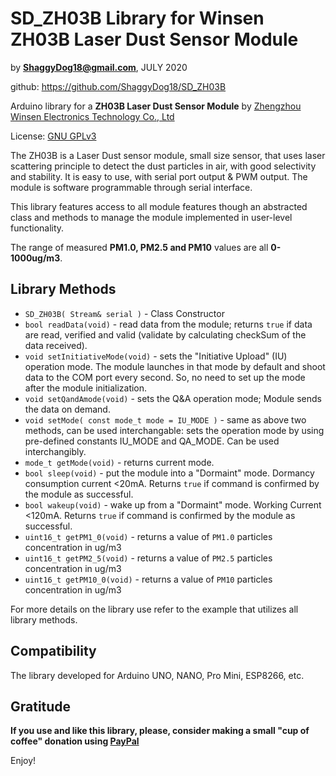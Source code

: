 # SD_ZH03B Library for Winsen ZH03B Laser Dust Sensor Module

by **ShaggyDog18@gmail.com**, JULY 2020

github: https://github.com/ShaggyDog18/SD_ZH03B

Arduino library for a **ZH03B Laser Dust Sensor Module** by [Zhengzhou Winsen Electronics Technology Co., Ltd](www.winsen-sensor.com)

License: [GNU GPLv3](https://choosealicense.com/licenses/gpl-3.0/)

The ZH03B is a Laser Dust sensor module, small size sensor, that uses laser scattering principle to detect the dust particles in air, with good selectivity and stability. It is easy to use, with serial port output & PWM output. The module is software programmable through serial interface.

This library features access to all module features though an abstracted class and methods to manage the module implemented in user-level functionality.

The range of measured **PM1.0, PM2.5 and PM10** values are all **0-1000ug/m3**.

## Library Methods

- `SD_ZH03B( Stream& serial )` - Class Constructor
- `bool readData(void)` - read data from the module; returns `true` if data are read, verified and valid (validate by calculating checkSum of the data received).
- `void setInitiativeMode(void)` - sets the "Initiative Upload" (IU) operation mode. The module launches in that mode by default and shoot data to the COM port every second. So, no need to set up the mode after the module initialization.
- `void setQandAmode(void)` - sets the Q&A operation mode; Module sends the data on demand.
- `void setMode( const mode_t mode = IU_MODE )` - same as above two methods, can be used interchangable: sets the operation mode by using pre-defined constants IU_MODE and QA_MODE. Can be used interchangibly. 
- `mode_t getMode(void)` - returns current mode.
- `bool sleep(void)` - put the module into a "Dormaint" mode. Dormancy consumption current <20mA. Returns `true` if command is confirmed by the module as successful.
- `bool wakeup(void)` - wake up from a "Dormaint" mode. Working Current <120mA. Returns `true` if command is confirmed by the module as successful.
- `uint16_t getPM1_0(void)` - returns a value of `PM1.0` particles concentration in ug/m3 
- `uint16_t getPM2_5(void)` - returns a value of `PM2.5` particles concentration in ug/m3 
- `uint16_t getPM10_0(void)` - returns a value of `PM10` particles concentration in ug/m3 

For more details on the library use refer to the example that utilizes all library methods.

## Compatibility

The library developed for Arduino UNO, NANO, Pro Mini, ESP8266, etc.

## Gratitude

**If you use and like this library, please, consider making a small "cup of coffee" donation using [PayPal](https://paypal.me/shaggyDog18/3USD)**

Enjoy!
